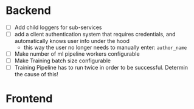 # Backend
- [ ] Add child loggers for sub-services
- [ ] add a client authentication system that requires credentials, and automatically knows user info under the hood
    - this way the user no longer needs to manually enter: `author_name`
- [ ] Make number of ml pipeline workers configurable
- [ ] Make Training batch size configurable
- [ ] Training Pipeline has to run twice in order to be successful.  Determin the cause of this!

# Frontend